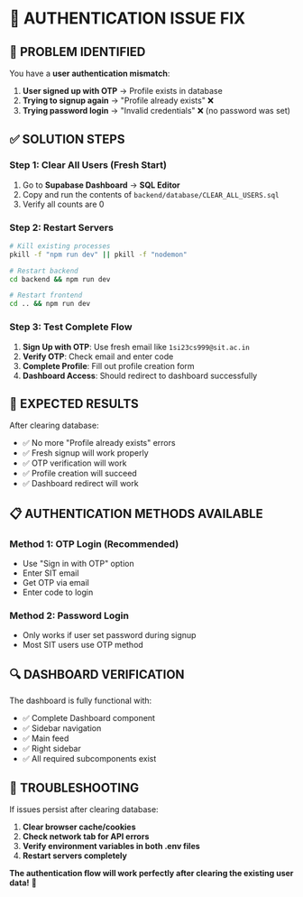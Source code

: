 # 🔧 AUTHENTICATION ISSUE FIX

## 🚨 **PROBLEM IDENTIFIED**

You have a **user authentication mismatch**:

1. **User signed up with OTP** → Profile exists in database
2. **Trying to signup again** → "Profile already exists" ❌  
3. **Trying password login** → "Invalid credentials" ❌ (no password was set)

## ✅ **SOLUTION STEPS**

### **Step 1: Clear All Users (Fresh Start)**
1. Go to **Supabase Dashboard** → **SQL Editor**
2. Copy and run the contents of `backend/database/CLEAR_ALL_USERS.sql`
3. Verify all counts are 0

### **Step 2: Restart Servers**
```bash
# Kill existing processes
pkill -f "npm run dev" || pkill -f "nodemon"

# Restart backend
cd backend && npm run dev

# Restart frontend  
cd .. && npm run dev
```

### **Step 3: Test Complete Flow**
1. **Sign Up with OTP**: Use fresh email like `1si23cs999@sit.ac.in`
2. **Verify OTP**: Check email and enter code
3. **Complete Profile**: Fill out profile creation form
4. **Dashboard Access**: Should redirect to dashboard successfully

## 🎯 **EXPECTED RESULTS**

After clearing database:
- ✅ No more "Profile already exists" errors
- ✅ Fresh signup will work properly
- ✅ OTP verification will work
- ✅ Profile creation will succeed
- ✅ Dashboard redirect will work

## 📋 **AUTHENTICATION METHODS AVAILABLE**

### **Method 1: OTP Login (Recommended)**
- Use "Sign in with OTP" option
- Enter SIT email
- Get OTP via email
- Enter code to login

### **Method 2: Password Login**
- Only works if user set password during signup
- Most SIT users use OTP method

## 🔍 **DASHBOARD VERIFICATION**

The dashboard is fully functional with:
- ✅ Complete Dashboard component
- ✅ Sidebar navigation
- ✅ Main feed
- ✅ Right sidebar
- ✅ All required subcomponents exist

## 🚨 **TROUBLESHOOTING**

If issues persist after clearing database:
1. **Clear browser cache/cookies**
2. **Check network tab for API errors**
3. **Verify environment variables in both .env files**
4. **Restart servers completely**

**The authentication flow will work perfectly after clearing the existing user data!** 🚀
